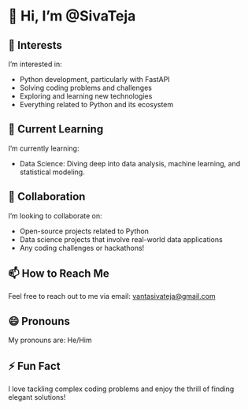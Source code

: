 # 👋 Hi, I’m @SivaTeja

## 👀 Interests
I’m interested in:
- Python development, particularly with FastAPI
- Solving coding problems and challenges
- Exploring and learning new technologies
- Everything related to Python and its ecosystem

## 🌱 Current Learning
I’m currently learning:
- Data Science: Diving deep into data analysis, machine learning, and statistical modeling.

## 💞️ Collaboration
I’m looking to collaborate on:
- Open-source projects related to Python
- Data science projects that involve real-world data applications
- Any coding challenges or hackathons!

## 📫 How to Reach Me
Feel free to reach out to me via email: [vantasivateja@gmail.com](mailto:vantasivateja@gmail.com)

## 😄 Pronouns
My pronouns are: He/Him

## ⚡ Fun Fact
I love tackling complex coding problems and enjoy the thrill of finding elegant solutions!

